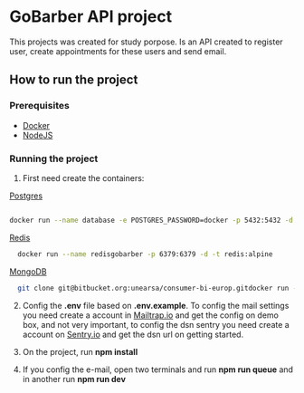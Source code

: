 # GoBarber API project

This projects was created for study porpose. Is an API created to register
user, create appointments for these users and send email.

## How to run the project

### Prerequisites

- [Docker](https://docs.docker.com/)
- [NodeJS](https://nodejs.org/en/)

### Running the project

1. First need create the containers:

[Postgres](https://www.postgresql.org/)

```bash

docker run --name database -e POSTGRES_PASSWORD=docker -p 5432:5432 -d postgres
```

[Redis](https://redis.io/)

```bash
  docker run --name redisgobarber -p 6379:6379 -d -t redis:alpine
```

[MongoDB](https://www.mongodb.com/)

```bash
  git clone git@bitbucket.org:unearsa/consumer-bi-europ.gitdocker run --name mongobarber -p 27017:27017 -d -t mongo
```

2. Config the **.env** file based on **.env.example**. To config the mail settings you
   need create a account in [Mailtrap.io](https://mailtrap.io/) and get the config on
   demo box, and not very important, to config the dsn sentry you need create a account
   on [Sentry.io](https://sentry.io/) and get the dsn url on getting started.

3. On the project, run **npm install**

4. If you config the e-mail, open two terminals and run **npm run queue** and in another
   run **npm run dev**
